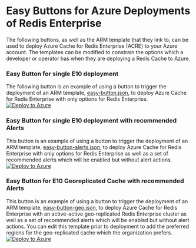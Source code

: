 # Easy Buttons for Azure Deployments of Redis Enterprise
The following buttons, as well as the ARM template that they link to, can be used to deploy Azure Cache for Redis Enterprise (ACRE) to your Azure account. The templates can be modified to constrain the options which a developer or operator has when they are deploying a Redis Cache to Azure.  

### Easy Button for single E10 deployment
The following button is an example of using a button to trigger the deployment of an ARM template, [easy-button.json](https://github.com/Redislabs-Solution-Architects/acre-deploy-with-alerts/blob/main/easy-button.json), to deploy Azure Cache for Redis Enterprise with only options for Redis Enterprise.  
[![Deploy to Azure](https://aka.ms/deploytoazurebutton)](https://portal.azure.com/#create/Microsoft.Template/uri/https%3A%2F%2Fraw.githubusercontent.com%2Fseanbot2000%2Feasy-button%2Fmain%2Feasy-button.json)

### Easy Button for single E10 deployment with recommended Alerts
This button is an example of using a button to trigger the deployment of an ARM template, [easy-button-alerts.json](https://github.com/Redislabs-Solution-Architects/acre-deploy-with-alerts/blob/main/easy-button-alerts.json), to deploy Azure Cache for Redis Enterprise with only options for Redis Enterprise as well as a set of recommended alerts which will be enabled but without alert actions.  
[![Deploy to Azure](https://aka.ms/deploytoazurebutton)](https://portal.azure.com/#create/Microsoft.Template/uri/https%3A%2F%2Fraw.githubusercontent.com%2Fseanbot2000%2Feasy-button%2Fmain%2Feasy-button-alerts.json)

### Easy Button for E10 Georeplicated Cache with recommended Alerts
This button is an example of using a button to trigger the deployment of an ARM template, [easy-button-geo.json](https://github.com/Redislabs-Solution-Architects/acre-deploy-with-alerts/blob/main/easy-button-geo.json), to deploy Azure Cache for Redis Enterprise with an active-active geo-replicated Redis Enterprise cluster as well as a set of recommended alerts which will be enabled but without alert actions. You can edit this template prior to deployment to add the preferred regions for the geo-replicated cache which the organization prefers.  
[![Deploy to Azure](https://aka.ms/deploytoazurebutton)](https://portal.azure.com/#create/Microsoft.Template/uri/https%3A%2F%2Fraw.githubusercontent.com%2Fseanbot2000%2Feasy-button%2Fmain%2Feasy-button-geo.json)
